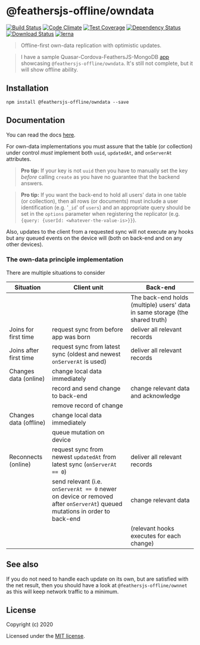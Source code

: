 # @feathersjs-offline/owndata

[![Build Status](https://travis-ci.org/mhillerstrom/feathersjs-offline-owndata.png?branch=master)](https://travis-ci.org/mhillerstrom/feathersjs-offline-owndata)
[![Code Climate](https://codeclimate.com/github/mhillerstrom/feathersjs-offline-owndata/badges/gpa.svg)](https://codeclimate.com/github/mhillerstrom/feathersjs-offline-owndata)
[![Test Coverage](https://codeclimate.com/github/mhillerstrom/feathersjs-offline-owndata/badges/coverage.svg)](https://codeclimate.com/github/mhillerstrom/feathersjs-offline-owndata/coverage)
[![Dependency Status](https://img.shields.io/david/mhillerstrom/feathersjs-offline-owndata.svg?style=flat-square)](https://david-dm.org/mhillerstrom/feathersjs-offline-owndata)
[![Download Status](https://img.shields.io/npm/dm/feathersjs-offline-owndata.svg?style=flat-square)](https://www.npmjs.com/package/feathersjs-offline-owndata)
[![lerna](https://img.shields.io/badge/maintained%20with-lerna-cc00ff.svg)](https://lerna.js.org/)

> Offline-first own-data replication with optimistic updates.


> I have a sample Quasar-Cordova-FeathersJS-MongoDB [app](https://github.com/mhillerstrom/Quasar-Cordova) showcasing `@feathersjs-offline/owndata`. It's still not complete, but it will show offline ability.

## Installation

```
npm install @feathersjs-offline/owndata --save
```


## Documentation

You can read the docs [here](https://docs.feathersjs.com/guides/offline-first/readme.html).

For own-data implementations you must assure that the table (or collection) under control *must* implement both `uuid`, `updatedAt`, and `onServerAt` attributes.

> **Pro tip:** If your key is not `uuid` then you have to manually set the key *before* calling `create` as you have no guarantee that the backend answers.

> **Pro tip:** If you want the back-end to hold all users' data in one table (or collection), then all rows (or documents) must include a user identification (e.g. '`_id`' of `users`) and an appropriate query should be set in the `options` parameter when registering the replicator (e.g. `{query: {userId: <whatever-the-value-is>}}`).

Also, updates to the client from a requested sync will not execute any hooks but any queued events on the device will (both on back-end and on any other devices).

### The own-data principle implementation

There are multiple situations to consider

Situation | Client unit | Back-end
| --- | --- | --- |
|  |   | The back-end holds (multiple) users' data in same storage (the shared truth)
| Joins for first time | request sync from before app was born | deliver all relevant records |
| Joins after first time | request sync from latest sync (oldest and newest `onServerAt` is used) | deliver all relevant records |
| Changes data (online) | change local data immediately | | |
| | record and send change to back-end | change relevant data and acknowledge | |
| | remove record of change | | |
| Changes data (offline) | change local data immediately |  |
| | queue mutation on device |  |
| Reconnects (online) | request sync from newest `updatedAt` from latest sync (`onServerAt == 0`) | deliver all relevant records |
| | send relevant (i.e. `onServerAt == 0` newer on device or removed after `onServerAt`) queued mutations in order to back-end | change relevant data |
| | | (relevant hooks executes for each change) |


## See also
If you do not need to handle each update on its own, but are satisfied with the net result, then you should have a look at `@feathersjs-offline/ownnet` as this will keep network traffic to a minimum.


## License

Copyright (c) 2020

Licensed under the [MIT license](LICENSE).
